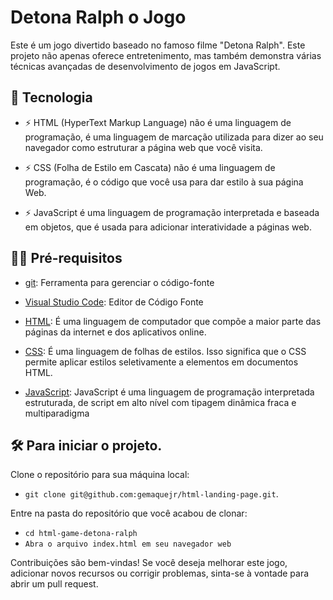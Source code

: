 # Detona Ralph o Jogo

Este é um jogo divertido baseado no famoso filme "Detona Ralph". Este projeto não apenas oferece entretenimento, mas também demonstra várias técnicas avançadas de desenvolvimento de jogos em JavaScript.

## 🚀 Tecnologia

- ⚡ HTML (HyperText Markup Language) não é uma linguagem de programação, é uma linguagem de marcação utilizada para dizer ao seu navegador como estruturar a página web que você visita.

- ⚡ CSS (Folha de Estilo em Cascata) não é uma linguagem de programação, é o código que você usa para dar estilo à sua página Web. 

- ⚡ JavaScript é uma linguagem de programação interpretada e baseada em objetos, que é usada para adicionar interatividade a páginas web.

## ✋🏻 Pré-requisitos

- [git](https://git-scm.com/downloads): Ferramenta para gerenciar o código-fonte

- [Visual Studio Code](https://code.visualstudio.com/): Editor de Código Fonte

- [HTML](https://www.w3schools.com/html/): É uma linguagem de computador que compõe a maior parte das páginas da internet e dos aplicativos online.

- [CSS](https://www.w3schools.com/css/): É uma linguagem de folhas de estilos. Isso significa que o CSS permite aplicar estilos seletivamente a elementos em documentos HTML.

- [JavaScript](https://www.w3schools.com/js/js_history.asp): JavaScript é uma linguagem de programação interpretada estruturada, de script em alto nível com tipagem dinâmica fraca e multiparadigma 

## :hammer_and_wrench: Para iniciar o projeto.

Clone o repositório para sua máquina local:

   * `git clone git@github.com:gemaquejr/html-landing-page.git`.

Entre na pasta do repositório que você acabou de clonar:
   * `cd html-game-detona-ralph`
   * `Abra o arquivo index.html em seu navegador web`

Contribuições são bem-vindas! Se você deseja melhorar este jogo, adicionar novos recursos ou corrigir problemas, sinta-se à vontade para abrir um pull request.
